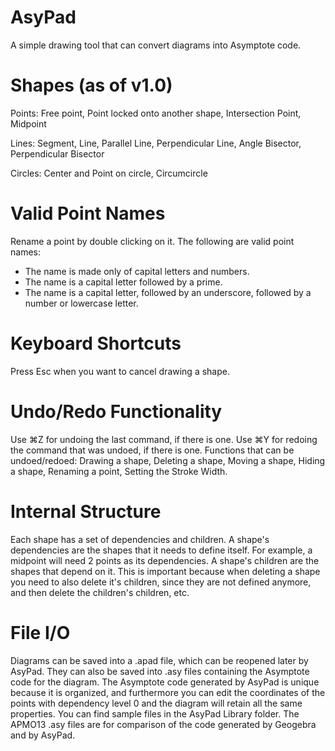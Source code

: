 # AsyPad
A simple drawing tool that can convert diagrams into Asymptote code.

# Shapes (as of v1.0)
Points: Free point, Point locked onto another shape, Intersection Point, Midpoint

Lines: Segment, Line, Parallel Line, Perpendicular Line, Angle Bisector, Perpendicular Bisector

Circles: Center and Point on circle, Circumcircle

# Valid Point Names
Rename a point by double clicking on it.
The following are valid point names:
- The name is made only of capital letters and numbers.
- The name is a capital letter followed by a prime.
- The name is a capital letter, followed by an underscore, followed by a number or lowercase letter.

# Keyboard Shortcuts
Press Esc when you want to cancel drawing a shape.

# Undo/Redo Functionality
Use ⌘Z for undoing the last command, if there is one.
Use ⌘Y for redoing the command that was undoed, if there is one.
Functions that can be undoed/redoed: Drawing a shape, Deleting a shape, Moving a shape, Hiding a shape, Renaming a point, Setting the Stroke Width.

# Internal Structure
Each shape has a set of dependencies and children. A shape's dependencies are the shapes that it needs to define itself. For example, a midpoint will need 2 points as its dependencies. A shape's children are the shapes that depend on it. This is important because when deleting a shape you need to also delete it's children, since they are not defined anymore, and then delete the children's children, etc. 

# File I/O
Diagrams can be saved into a .apad file, which can be reopened later by AsyPad. They can also be saved into .asy files containing the Asymptote code for the diagram. The Asymptote code generated by AsyPad is unique because it is organized, and furthermore you can edit the coordinates of the points with dependency level 0 and the diagram will retain all the same properties. You can find sample files in the AsyPad Library folder. The APMO13 .asy files are for comparison of the code generated by Geogebra and by AsyPad.
